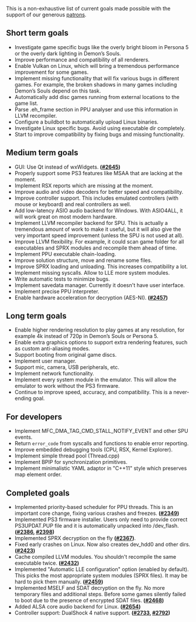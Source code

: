 This is a non-exhaustive list of current goals made possible with the support of our generous [patrons](https://www.patreon.com/Nekotekina).

## Short term goals

* Investigate game specific bugs like the overly bright bloom in Persona 5 or the overly dark lighting in Demon’s Souls.
* Improve performance and compatibility of all renderers.
* Enable Vulkan on Linux, which will bring a tremendous performance improvement for some games.
* Implement missing functionality that will fix various bugs in different games. For example, the broken shadows in many games including Demon’s Souls depend on this task.
* Automatically add disc games running from external locations to the game list.
* Parse .eh_frame section in PPU analyser and use this information in LLVM recompiler.
* Configure a buildbot to automatically upload Linux binaries.
* Investigate Linux specific bugs. Avoid using executable dir completely.
* Start to improve compatibility by fixing bugs and missing functionality.

## Medium term goals
* GUI: Use Qt instead of wxWidgets. **([#2645](https://github.com/RPCS3/rpcs3/pull/2645))**
* Properly support some PS3 features like MSAA that are lacking at the moment.
* Implement RSX reports which are missing at the moment.
* Improve audio and video decoders for better speed and compatibility.
* Improve controller support. This includes emulated controllers (with mouse or keyboard) and real controllers as well.
* Add low-latency ASIO audio backend for Windows. With ASIO4ALL, it will work great on most modern hardware.
* Implement LLVM recompiler backend for SPU. This is actually a tremendous amount of work to make it useful, but it will also give the very important speed improvement (unless the SPU is not used at all).
* Improve LLVM flexibility. For example, it could scan game folder for all executables and SPRX modules and recompile them ahead of time.
* Implement PPU executable chain-loading.
* Improve solution structure, move and rename some files.
* Improve SPRX loading and unloading. This increases compatibility a lot.
* Implement missing syscalls. Allow to LLE more system modules.
* Write automatic tests to minimize bugs.
* Implement savedata manager. Currently it doesn't have user interface.
* Implement precise PPU interpreter.
* Enable hardware acceleration for decryption (AES-NI). **([#2457](https://github.com/RPCS3/rpcs3/pull/2457))**

## Long term goals
* Enable higher rendering resolution to play games at any resolution, for example 4k instead of 720p in Demon’s Souls or Persona 5.
* Enable extra graphics options to support extra rendering features, such as custom anti-aliasing modes.
* Support booting from original game discs.
* Implement user manager.
* Support mic, camera, USB peripherals, etc.
* Implement network functionality.
* Implement every system module in the emulator. This will allow the emulator to work without the PS3 firmware.
* Continue to improve speed, accuracy, and compatibility. This is a never-ending goal.

## For developers
* Implement MFC_DMA_TAG_CMD_STALL_NOTIFY_EVENT and other SPU events.
* Return `error_code` from syscalls and functions to enable error reporting.
* Improve embedded debugging tools (CPU, RSX, Kernel Explorer).
* Implement simple thread pool (Thread.cpp)
* Implement BPIP for synchronization primitives.
* Implement minimalistic YAML adaptor in "C++11" style which preserves map element order.


## Completed goals
* Implemented priority-based scheduler for PPU threads. This is an important core change, fixing various crashes and freezes. **([#2349](https://github.com/RPCS3/rpcs3/pull/2349))**
* Implemented PS3 firmware installer. Users only need to provide correct PS3UPDAT.PUP file and it is automatically unpacked into /dev_flash. **([#2386](https://github.com/RPCS3/rpcs3/pull/2386), [#2398](https://github.com/RPCS3/rpcs3/pull/2398))**
* Implemented SPRX decryption on the fly **([#2367](https://github.com/RPCS3/rpcs3/pull/2367))**.
* Fixed early crashes on Linux. Now also creates dev_hdd0 and other dirs. **([#2423](https://github.com/RPCS3/rpcs3/pull/2423))**
* Cache compiled LLVM modules. You shouldn't recompile the same executable twice. **([#2432](https://github.com/RPCS3/rpcs3/pull/2432))**
* Implemented "Automatic LLE configuration" option (enabled by default). This picks the most appropriate system modules (SPRX files). It may be hard to pick them manually. **([#2459](https://github.com/RPCS3/rpcs3/pull/2459))**
* Implemented MSELF and SDAT decryption on the fly. No more temporary files and additional steps. Before some games silently failed to boot due to the presence of encrypted SDAT files. **([#2468](https://github.com/RPCS3/rpcs3/pull/2468))**
* Added ALSA core audio backend for Linux. **([#2654](https://github.com/RPCS3/rpcs3/pull/2654))**
* Controller support: DualShock 4 native support. **([#2733](https://github.com/RPCS3/rpcs3/pull/2733), [#2792](https://github.com/RPCS3/rpcs3/pull/2792))**